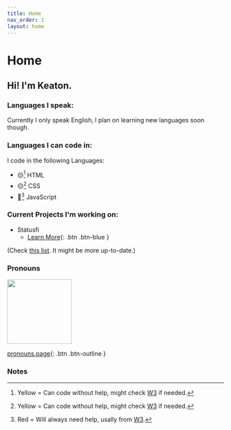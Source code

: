 ```yaml
---
title: Home
nav_order: 1
layout: home
---
```


# Home

## Hi! I'm Keaton.

### Languages I speak:
Currently I only speak English, I plan on learning new languages soon though.

### Languages I can code in:
I code in the following Languages:


- 🟡[^1] HTML
- 🟡[^1] CSS
- 🔴[^2] JavaScript

### Current Projects I'm working on:
- Statusfi
    - [Learn More](https://keatonbuilder.github.io/about.html){: .btn .btn-blue }

(Check [this list](https://github.com/stars/keatonbuilder/lists/current-projects). It might be more up-to-date.)

### Pronouns
<img src="https://raw.githubusercontent.com/keatonbuilder/keatonbuilder/main/src/identitybadge.png" width=150 height=150>

[pronouns.page](https://pronouns.page/@keatonbuilds){: .btn .btn-outline }

### 

### Notes
[^1]: Yellow = Can code without help, might check [W3](https://www.w3schools.com) if needed.
[^2]: Red = Will always need help, usally from [W3](https://www.w3schools.com).
